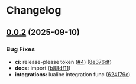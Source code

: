 # Changelog

## [0.0.2](https://github.com/ravsii/timers.nvim/compare/v0.0.1...v0.0.2) (2025-09-10)


### Bug Fixes

* **ci:** release-please token ([#4](https://github.com/ravsii/timers.nvim/issues/4)) ([8e376df](https://github.com/ravsii/timers.nvim/commit/8e376dff65fd767abbed595ffe91f00fdc63c613))
* **docs:** import ([b88df11](https://github.com/ravsii/timers.nvim/commit/b88df111d0364ddd10a881032a4042ad696ba4e4))
* **integrations:** lualine integration func ([624179c](https://github.com/ravsii/timers.nvim/commit/624179c24ed00cba8321017a67e69c252e8140dd))
